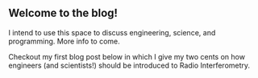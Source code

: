 ## Welcome to the blog!

I intend to use this space to discuss engineering, science, and programming.
More info to come.

Checkout my first blog post below in which I give my two cents on how engineers (and scientists!) should be introduced to Radio Interferometry.
